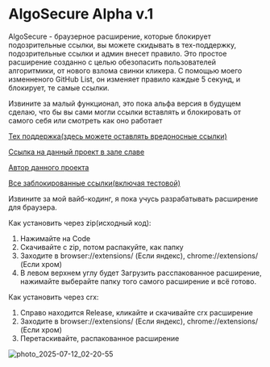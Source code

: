 # AlgoSecure Alpha v.1

AlgoSecure - браузерное расширение, которые блокирует подозрительные ссылки, вы можете скидывать в тех-поддержку, подозрительные ссылки и админ внесет правило.
Это простое расширение созданно с целью обезопасить пользователей алгоритмики, от нового взлома свинки кликера. С помощью моего изменненого GitHub List,
он изменяет правило каждые 5 секунд, и блокирует, те самые ссылки.

Извините за малый функционал, это пока альфа версия в будущем сделаю, что бы вы сами могли ссылки вставлять и блокировать от самого себя или смотреть
как оно работает
  
<a href="https://learn.algoritmika.org/community?projectId=58259493" target="_blank">Тех поддержка(здесь можете оставлять вредоносные ссылки)</a> 

<a href="https://learn.algoritmika.org/community?projectId=58259517" target="_blank">Ссылка на данный проект в зале славе</a> 

<a href="https://learn.algoritmika.org/student-profile?profileId=70069026" target="_blank">Автор данного проекта</a> 

<a href="https://gist.githubusercontent.com/sadf2000/d826a320a61dc50ebbdcf540bf2a7f44/raw/5433942f4d27db32cc7aa2fe21e18e944bd960e7/rules.json" target="_blank">Все заблокированные ссылки(включая тестовой)</a> 

Извините за мой вайб-кодинг, я пока учусь разрабатывать расширение для браузера.


Как установить через zip(исходный код):
1. Нажимайте на Code
2. Скачивайте с zip, потом распакуйте, как папку
3. Заходите в browser://extensions/ (Если яндекс), chrome://extensions/ (Если хром)
5. В левом верхнем углу будет Загрузить расспакованное расширение, нажимайте выберайте папку того самого расширение и всё готово.

Как установить через crx:
1. Справо находится Release, кликайте и скачивайте crx расширение
2. Заходите в browser://extensions/ (Если яндекс), chrome://extensions/ (Если хром)
3. Перетаскивайте, распакованное расширение



![photo_2025-07-12_02-20-55](https://github.com/user-attachments/assets/fba4aacb-a87f-4aaa-84b5-bf9f7f1d19fb)
